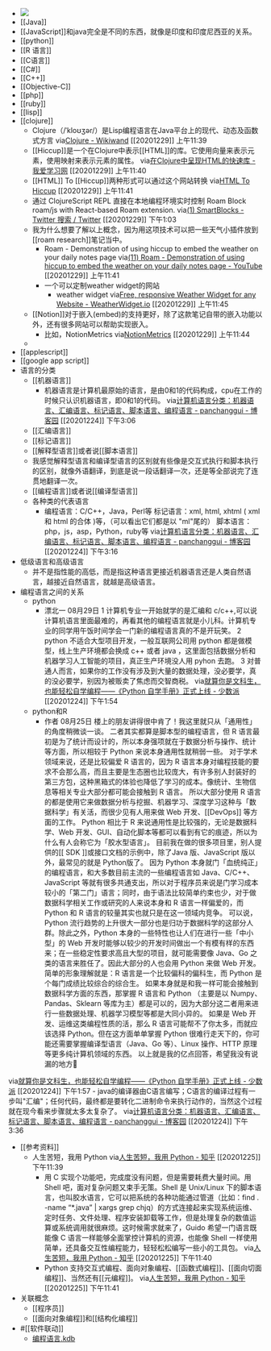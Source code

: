 - ![](https://external-preview.redd.it/ORK94oXHwEJAlJm3J2dwKUbVTcxnWIPnAcVGBArnRBE.jpg?auto=webp&s=5e066a17ffe4dd09f1e1861bdce1204972434241)
- [[Java]]
- [[JavaScript]]和java完全是不同的东西，就像是印度和印度尼西亚的关系。
- [[python]]
- [[R 语言]]
- [[C语言]]
- [[C#]]
- [[C++]]
- [[Objective-C]]
- [[php]]
- [[ruby]]
- [[lisp]]
- [[clojure]]
    - Clojure（/ˈkloʊʒər/）是Lisp编程语言在Java平台上的现代、动态及函数式方言
via[Clojure - Wikiwand](https://www.wikiwand.com/zh-hans/Clojure)
[[20201229]] 上午11:39
    - [[Hiccup]]是一个在Clojure中表示[[HTML]]的库。它使用向量来表示元素，使用映射来表示元素的属性。
via[在Clojure中呈现HTML的快速库 - 我爱学习网](https://www.5axxw.com/wiki/content/9my5fo#giprt1t6349)
[[20201229]] 上午11:40
    - [[HTML]] To [[Hiccup]]两种形式可以通过这个网站转换
via[HTML To Hiccup](https://htmltohiccup.herokuapp.com/)
[[20201229]] 上午11:41
    - 通过 ClojureScript REPL 直接在本地编程环境实时控制 Roam Block roam/js   with React-based Roam extension.
via[(1) SmartBlocks - Twitter 搜索 / Twitter](https://twitter.com/hashtag/SmartBlocks?src=hashtag_click)
[[20201229]] 下午1:03
    - 我为什么想要了解以上概念，因为用这项技术可以把一些天气小插件放到[[roam research]]笔记当中。
        - Roam - Demonstration of using hiccup to embed the weather on your daily notes page
via[(11) Roam - Demonstration of using hiccup to embed the weather on your daily notes page - YouTube](https://www.youtube.com/watch?v=Rz0Kfcp6Qgc)
[[20201229]] 上午11:41
        - 一个可以定制weather widget的网站
            - weather widget 
via[Free, responsive Weather Widget for any Website - WeatherWidget.io](https://weatherwidget.io/)
[[20201229]] 上午11:45
    - [[Notion]]对于嵌入(embed)的支持更好，除了这款笔记自带的嵌入功能以外，还有很多网站可以帮助实现嵌入。
        - 比如，NotionMetrics
via[NotionMetrics](https://notionmetrics.com/)
[[20201229]] 上午11:44
    - 
- [[applescript]]
- [[google app script]]
- 语言的分类
    - [[机器语言]]
        - 机器语言是计算机最原始的语言，是由0和1的代码构成，cpu在工作的时候只认识机器语言，即0和1的代码。
via[计算机语言分类：机器语言、汇编语言、标记语言、脚本语言、编程语言 - panchanggui - 博客园](https://www.cnblogs.com/panchanggui/p/9760965.html)
[[20201224]] 下午3:06
    - [[汇编语言]]
    - [[标记语言]]
    - [[解释型语言]]或者说[[脚本语言]]
    - 我感觉解释型语言和编译型语言的区别就有些像是交互式执行和脚本执行的区别，就像外语翻译，到底是说一段话翻译一次，还是等全部说完了连贯地翻译一次。
    - [[编程语言]]或者说[[编译型语言]]
    - 各种类的代表语言
        - 编程语言：C/C++，Java，Perl等
标记语言：xml, html,  xhtml ( xml 和 html 的合体 )等，（可以看出它们都是以 "ml"尾的）
脚本语言：php，js，asp，Python，ruby等
via[计算机语言分类：机器语言、汇编语言、标记语言、脚本语言、编程语言 - panchanggui - 博客园](https://www.cnblogs.com/panchanggui/p/9760965.html)
[[20201224]] 下午3:16
- 低级语言和高级语言
    - 并不是指性能的高低，而是指这种语言更接近机器语言还是人类自然语言，越接近自然语言，就越是高级语言。
- 编程语言之间的关系
    - python
        - 漂北一
08月29日
1 计算机专业一开始就学的是汇编和 c/c++,可以说计算机语言里面最难的，再看其他的编程语言就是小儿科。计算机专业的同学用午饭时间学会一门新的编程语言真的不是开玩笑。 2 python 不适合大型项目开发，一般互联网公司用 python 都是做模型，线上生产环境都会换成 c++ 或者 java ，这里面包括数据分析和机器学习人工智能的项目，真正生产环境没人用 pyhon 去跑。 3 对普通人而言，如果你的工作没有涉及到大量的数据处理，没必要学，真的没必要学，别因为被贩卖了焦虑而交智商税。
via[就算你是文科生，也能轻松自学编程——《Python 自学手册》正式上线 - 少数派](https://sspai.com/post/62281)
[[20201224]] 下午1:54
    - python和R
        - 作者
08月25日
楼上的朋友讲得很中肯了！我这里就只从「通用性」的角度稍微谈一谈。
二者其实都算是脚本型的编程语言，但 R 语言最初是为了统计而设计的，所以本身强项就在于数据分析与操作、统计等方面，所以相较于 Python 来说本身通用性就稍弱一些。
对于学术领域来说，还是比较偏爱 R 语言的，因为 R 语言本身对编程技能的要求不会那么高，而且主要是生态圈也比较庞大，有许多别人封装好的第三方包，这种黑箱式的体验也降低了学习的成本。像统计、生物信息等相关专业大部分都可能会接触到 R 语言。
所以大部分使用 R 语言的都是使用它来做数据分析与挖掘、机器学习、深度学习这种与「数据科学」有关活，而很少见有人用来做 Web 开发、[[DevOps]] 等方面的工作。
Python 相比于 R 来说通用性是比较强的，无论是数据科学、Web 开发、GUI、自动化脚本等都可以看到有它的痕迹，所以为什么有人会称它为「胶水型语言」。
目前我在做的很多项目里，别人提供的[[ SDK ]]或接口文档的示例中，除了Java 版、JavaScript 版以外，最常见的就是 Python版了。
因为 Python 本身就门「血统纯正」的编程语言，和大多数目前主流的一些编程语言如 Java、C/C++、JavaScript 等就有很多共通支出，所以对于程序员来说是门学习成本较小的「第二门」语言；同时，由于语法比较简单约束也少，对于做数据科学相关工作或研究的人来说本身和 R 语言一样偏爱的，而 Python 和 R 语言的较量其实也就只是在这一领域内竞争。
可以说，Python 流行趋势的上升很大一部分也是归功于数据科学的这部分人群。除此之外，Python 本身的一些特性也让人们在进行一些「中小型」的 Web 开发时能够以较少的开发时间做出一个有模有样的东西来；在一些稳定性要求高且大型的项目，就可能需要像 Java、Go 之类的语言来胜任了。因此大部分的人也会用 Python 来做 Web 开发。
简单的形象理解就是：R 语言是一个比较偏科的偏科生，而 Python 是个每门成绩比较综合的综合生。
如果本身就是和我一样可能会接触到数据科学方面的东西，那掌握 R 语言和 Python （主要是以 Numpy、Pandas、Sklearn 等库为主）都是可以的，因为大部分这二者用来进行一些数据处理、机器学习模型等都是大同小异的。
如果是 Web 开发、运维这类编程性质的活，那么 R 语言可能帮不了你太多，而就应该选择 Python。但在这方面单单掌握 Python 很难行走天下的，你可能还需要掌握编译型语言（Java、Go 等）、Linux 操作、HTTP 原理等更多纯计算机领域的东西。
以上就是我的亿点回答，希望我没有说漏的地方🌚

via[就算你是文科生，也能轻松自学编程——《Python 自学手册》正式上线 - 少数派](https://sspai.com/post/62281)
[[20201224]] 下午1:57
    - java的编译器由C语言编写；C语言的编译过程有一步叫"汇编"；任何代码，最终都是要转化二进制命令来执行动作的，当然这个过程就在现今看来步骤就太多太复杂了。
via[计算机语言分类：机器语言、汇编语言、标记语言、脚本语言、编程语言 - panchanggui - 博客园](https://www.cnblogs.com/panchanggui/p/9760965.html)
[[20201224]] 下午3:36
- [[参考资料]]
    - 人生苦短，我用 Python
via[人生苦短，我用 Python - 知乎](https://zhuanlan.zhihu.com/p/27255416)
[[20201225]] 下午11:39
        - 用 C 实现个功能吧，完成度没有问题，但是需要耗费大量时间。用 Shell 吧，面对复杂问题又束手无策。Shell 是 Unix/Linux 下的脚本语言，也叫胶水语言，它可以把系统的各种功能通过管道（比如：find . -name “*.java” | xargs grep chjq）的方式连接起来实现系统运维、定时任务、文件处理、程序安装卸载等工作，但是处理复杂的数值运算或系统调用就很麻烦。这时候需求就来了，Guido 希望一门语言既能像 C 语言一样能够全面掌控计算机的资源，也能像 Shell 一样使用简单，还具备交互性编程能力，轻轻松松编写一些小的工具包。
via[人生苦短，我用 Python - 知乎](https://zhuanlan.zhihu.com/p/27255416)
[[20201225]] 下午11:40
        - Python 支持交互式编程、面向对象编程、[[函数式编程]]、[[面向切面编程]]、当然还有[[元编程]]。
via[人生苦短，我用 Python - 知乎](https://zhuanlan.zhihu.com/p/27255416)
[[20201225]] 下午11:41
- 关联概念
    - [[程序员]]
    - [[面向对象编程]]和[[结构化编程]]
- #[[软件联动]]
    - [编程语言.kdb](hook://file/tI23sYFur?p=Y29tfmFwcGxlfkNsb3VkRG9jcy9Lbm93bGVkZ2UgZGF0YWJhc2UgYnVpbGRlcg==&n=%E7%BC%96%E7%A8%8B%E8%AF%AD%E8%A8%80.kdb)
